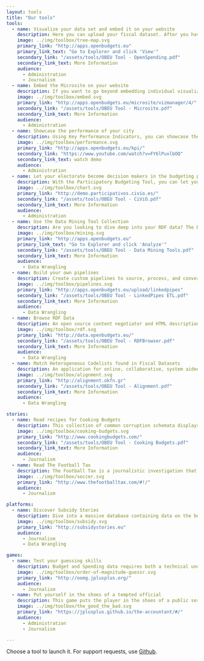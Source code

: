 ```yaml
---
layout: tools
title: "Our tools"
tools:
  - name: Visualize your data set and embed it on your website
    description: Here you can upload your fiscal dataset. After you have described each column, you can produce instant visualisations to share with your electorate.
    image: ../img/toolbox/tree-map.svg
    primary_link: "http://apps.openbudgets.eu"
    primary_link_text: "Go to Explorer and click 'View'"
    secondary_link: "/assets/tools/OBEU Tool - OpenSpending.pdf"
    secondary_link_text: More Information
    audience:
      - Administration
      - Journalism
  - name: Embed the Microsite on your website
    description: If you want to go beyond embedding individual visualizations on your website, you can implement the microsite - a slimmed down, lightweight version of the dataset viewer, that you can easily control using an admin interface.
    image: ../img/toolbox/embed.svg
    primary_link: "http://apps.openbudgets.eu/microsite/vizmanager/4/"
    secondary_link: "/assets/tools/OBEU Tool - Microsite.pdf"
    secondary_link_text: More Information
    audience:
      - Administration
  - name: Showcase the performance of your city
    description: Using Key Performance Indicators, you can showcase the performance of your city or municipality.
    image: ../img/toolbox/performance.svg
    primary_link: "http://apps.openbudgets.eu/kpi/"
    secondary_link: "https://www.youtube.com/watch?v=FY6lPuxlbOQ"
    secondary_link_text: watch demo
    audience:
      - Administration
  - name: Let your electorate become decision makers in the budgeting process
    description: With the Participatory Budgeting Tool, you can let your electorate become decision makers in the budgeting process!
    image: ../img/toolbox/chart.svg
    primary_link: "http://demo.participativos.civio.es/"
    secondary_link: "/assets/tools/OBEU Tool - CiViO.pdf"
    secondary_link_text: More Information
    audience:
      - Administration
  - name: Use the Data Mining Tool Collection
    description: Are you looking to dive deep into your RDF data? The Data Mining Tool Collection offers you a plethora of ways to do so. Using it you can apply time series algorithms, detect outliers, perform descriptive statistics, do clustering and similarity learning
    image: ../img/toolbox/mining.svg
    primary_link: "http://apps.openbudgets.eu"
    primary_link_text: "Go to Explorer and click 'Analyze'"
    secondary_link: "/assets/tools/OBEU Tool - Data Mining Tools.pdf"
    secondary_link_text: More Information
    audience:
      - Data Wrangling
  - name: Build your own pipelines
    description: Create custom pipelines to source, process, and convert data from almost any source into a variety of formats.
    image: ../img/toolbox/pipelines.svg
    primary_link: "http://apps.openbudgets.eu/upload/linkedpipes"
    secondary_link: "/assets/tools/OBEU Tool - LinkedPipes ETL.pdf"
    secondary_link_text: More Information
    audience:
      - Data Wrangling
  - name: Browse RDF Data
    description: An open source content negotiator and HTML description generator for RDF resources. It is a PHP web application, able to be deployed in most environments out of the box with minimum effort, lowering the barrier for publishing Linked Data on the Web.
    image: ../img/toolbox/rdf.svg
    primary_link: "http://data.openbudgets.eu/"
    secondary_link: "/assets/tools/OBEU Tool - RDFBrowser.pdf"
    secondary_link_text: More Information
    audience:
      - Data Wrangling
  - name: Match Heterogeneous Codelists found in Fiscal Datasets
    description: An application for online, collaborative, system aided manual entity linking. The tool can be used to manually create linksets between two knowledge graphs or to validate linkesets.
    image: ../img/toolbox/alignment.svg
    primary_link: "http://alignment.okfn.gr"
    secondary_link: "/assets/tools/OBEU Tool - Alignment.pdf"
    secondary_link_text: More Information
    audience:
      - Data Wrangling

stories:
  - name: Read recipes for Cooking Budgets
    description: This collection of common corruption schemata displays European processes in bribery, embezzlement, favoritism and general abuse of public resources for private gains. It is meant to be used as a resource for journalists seeking to investigate misuse of public funds.
    image: ../img/toolbox/cooking-budgets.svg
    primary_link: "http://www.cookingbudgets.com/"
    secondary_link: "/assets/tools/OBEU Tool - Cooking Budgets.pdf"
    secondary_link_text: More Information
    audience:
      - Journalism
  - name: Read The Football Tax
    description: The Football Tax is a journalistic investigation that traces public spending to professional football.
    image: ../img/toolbox/soccer.svg
    primary_link: "http://www.thefootballtax.com/#!/"
    audience:
      - Journalism

platforms:
  - name: Discover Subsidy Stories
    description: Dive into a massive database containing data on the beneficiaries of three of the most important financial instruments of the European Union, namely ERDF, ESIF, and Cohesion fund.
    image: ../img/toolbox/subsidy.svg
    primary_link: "http://subsidystories.eu"
    audience:
      - Journalism
      - Data Wrangling

games:
  - name: Test your guessing skills
    description: Budget and Spending data requires both a technical understanding and an immaculate sense of magnitude. Find out how you compare to others in your field using the Order of Magnitude Guessr
    image: ../img/toolbox/order-of-magnitude-guessr.svg
    primary_link: "http://oomg.jplusplus.org/"
    audience:
      - Journalism
  - name: Put yourself in the shoes of a tempted official
    description: This game puts the player in the shoes of a public servant, tempted at various stages of his career path. How long will you stay legal?
    image: ../img/toolbox/the_good_the_bad.svg
    primary_link: "https://jplusplus.github.io/the-accountant/#/"
    audience:
      - Administration
      - Journalism

---
```


Choose a tool to launch it. For support requests, use [Github](https://github.com/openbudgets/openbudgets.github.io/issues). <!--[Read the tutorial](../documentation)-->
